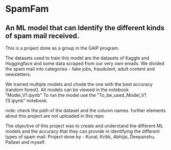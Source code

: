 # SpamFam
## An ML model that can Identify the different kinds of spam mail received.

This is a project done as a group in the GAIP program. 

The datasets used to train this model are the datasets of Kaggle and Huggingface and  some data scraped from our very own emails.
We  divided the spam mail into categories - fake jobs, fraudulent, adult content and newsletters.

We trained multiple models and chode the one with the best accuracy (random forest).
All models can be viewed in the notebook "Model_V1.ipynb"
To run the model use the "To_be_used_Model_V1 (1).ipynb" notebook.

note: check the path of the dataset and the column names.
further elements about this project are not uploaded in this repo

The objective of this project was to create and understand the different ML models and the accuracy that they can provide in  identifying the different types of spam mail.
Project done by - Kunal, Kritik,  Abhijai, Deepanshu, Pallawi and myself.
